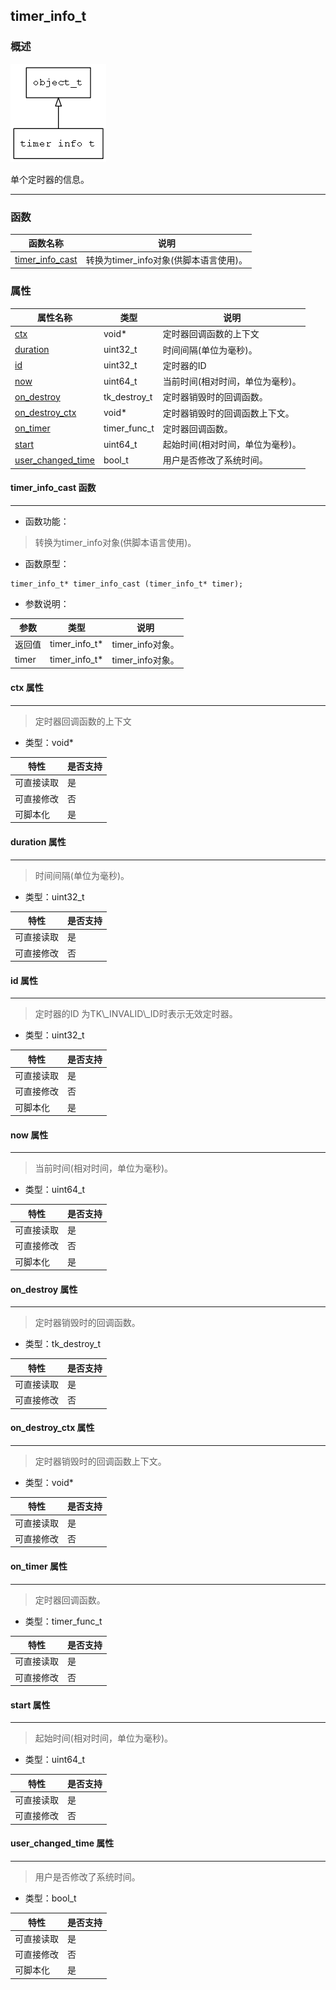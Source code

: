 ## timer\_info\_t
### 概述
![image](images/timer_info_t_0.png)

单个定时器的信息。

----------------------------------
### 函数
<p id="timer_info_t_methods">

| 函数名称 | 说明 | 
| -------- | ------------ | 
| <a href="#timer_info_t_timer_info_cast">timer\_info\_cast</a> | 转换为timer_info对象(供脚本语言使用)。 |
### 属性
<p id="timer_info_t_properties">

| 属性名称 | 类型 | 说明 | 
| -------- | ----- | ------------ | 
| <a href="#timer_info_t_ctx">ctx</a> | void* | 定时器回调函数的上下文 |
| <a href="#timer_info_t_duration">duration</a> | uint32\_t | 时间间隔(单位为毫秒)。 |
| <a href="#timer_info_t_id">id</a> | uint32\_t | 定时器的ID |
| <a href="#timer_info_t_now">now</a> | uint64\_t | 当前时间(相对时间，单位为毫秒)。 |
| <a href="#timer_info_t_on_destroy">on\_destroy</a> | tk\_destroy\_t | 定时器销毁时的回调函数。 |
| <a href="#timer_info_t_on_destroy_ctx">on\_destroy\_ctx</a> | void* | 定时器销毁时的回调函数上下文。 |
| <a href="#timer_info_t_on_timer">on\_timer</a> | timer\_func\_t | 定时器回调函数。 |
| <a href="#timer_info_t_start">start</a> | uint64\_t | 起始时间(相对时间，单位为毫秒)。 |
| <a href="#timer_info_t_user_changed_time">user\_changed\_time</a> | bool\_t | 用户是否修改了系统时间。 |
#### timer\_info\_cast 函数
-----------------------

* 函数功能：

> <p id="timer_info_t_timer_info_cast">转换为timer_info对象(供脚本语言使用)。


* 函数原型：

```
timer_info_t* timer_info_cast (timer_info_t* timer);
```

* 参数说明：

| 参数 | 类型 | 说明 |
| -------- | ----- | --------- |
| 返回值 | timer\_info\_t* | timer\_info对象。 |
| timer | timer\_info\_t* | timer\_info对象。 |
#### ctx 属性
-----------------------
> <p id="timer_info_t_ctx">定时器回调函数的上下文


* 类型：void*

| 特性 | 是否支持 |
| -------- | ----- |
| 可直接读取 | 是 |
| 可直接修改 | 否 |
| 可脚本化   | 是 |
#### duration 属性
-----------------------
> <p id="timer_info_t_duration">时间间隔(单位为毫秒)。


* 类型：uint32\_t

| 特性 | 是否支持 |
| -------- | ----- |
| 可直接读取 | 是 |
| 可直接修改 | 否 |
#### id 属性
-----------------------
> <p id="timer_info_t_id">定时器的ID
> 为TK\_INVALID\_ID时表示无效定时器。


* 类型：uint32\_t

| 特性 | 是否支持 |
| -------- | ----- |
| 可直接读取 | 是 |
| 可直接修改 | 否 |
| 可脚本化   | 是 |
#### now 属性
-----------------------
> <p id="timer_info_t_now">当前时间(相对时间，单位为毫秒)。


* 类型：uint64\_t

| 特性 | 是否支持 |
| -------- | ----- |
| 可直接读取 | 是 |
| 可直接修改 | 否 |
| 可脚本化   | 是 |
#### on\_destroy 属性
-----------------------
> <p id="timer_info_t_on_destroy">定时器销毁时的回调函数。


* 类型：tk\_destroy\_t

| 特性 | 是否支持 |
| -------- | ----- |
| 可直接读取 | 是 |
| 可直接修改 | 否 |
#### on\_destroy\_ctx 属性
-----------------------
> <p id="timer_info_t_on_destroy_ctx">定时器销毁时的回调函数上下文。


* 类型：void*

| 特性 | 是否支持 |
| -------- | ----- |
| 可直接读取 | 是 |
| 可直接修改 | 否 |
#### on\_timer 属性
-----------------------
> <p id="timer_info_t_on_timer">定时器回调函数。


* 类型：timer\_func\_t

| 特性 | 是否支持 |
| -------- | ----- |
| 可直接读取 | 是 |
| 可直接修改 | 否 |
#### start 属性
-----------------------
> <p id="timer_info_t_start">起始时间(相对时间，单位为毫秒)。


* 类型：uint64\_t

| 特性 | 是否支持 |
| -------- | ----- |
| 可直接读取 | 是 |
| 可直接修改 | 否 |
#### user\_changed\_time 属性
-----------------------
> <p id="timer_info_t_user_changed_time">用户是否修改了系统时间。


* 类型：bool\_t

| 特性 | 是否支持 |
| -------- | ----- |
| 可直接读取 | 是 |
| 可直接修改 | 否 |
| 可脚本化   | 是 |
